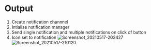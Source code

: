 # Output
1. Create notification channnel
2. Intialise notification manager
3. Send single notification and multiple notifications on click of button
4. Icon set to notification
![Screenshot_20210517-202427](https://user-images.githubusercontent.com/73543054/118511333-6f261c00-b74f-11eb-9108-6ca32392b0f5.png)
![Screenshot_20210517-210120](https://user-images.githubusercontent.com/73543054/118515528-19537300-b753-11eb-9101-d01722106234.png)

